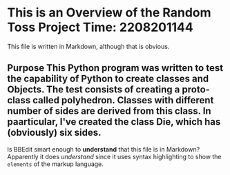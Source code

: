 # This is an Overview of the Random Toss Project Time: 2208201144

This file is written in Markdown, although that is obvious.

## Purpose This Python program was written to test the capability of Python to create classes and Objects. The test consists of creating a proto-class called polyhedron. Classes with different number of sides are derived from this class. In paarticular, I've created the class Die, which has (obviously) six sides.

Is BBEdit smart enough to **understand** that this file is in Markdown? Apparently it does _understand_ since it uses syntax highlighting to show the `elements` of the markup language.